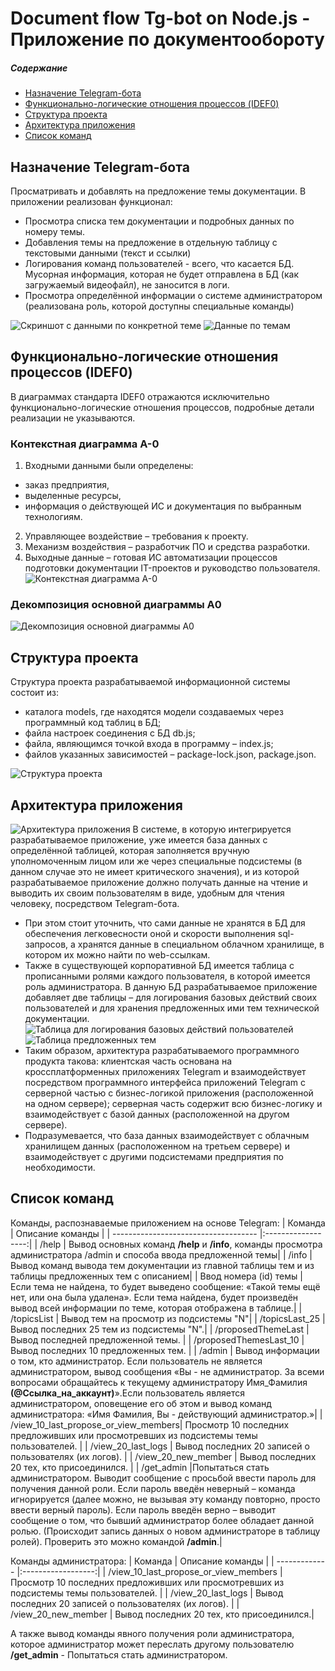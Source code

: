 # Document flow Tg-bot on Node.js - Приложение по документообороту

##### Содержание  
* [Назначение Telegram-бота](#appointment)  
* [Функционально-логические отношения процессов (IDEF0)](#functional_logical_relations_of_processes)  
* [Структура проекта](#project_structure)
* [Архитектура приложения](#architecture)
* [Список команд](#command_list)


<a name="appointment"><h2>Назначение Telegram-бота</h2></a>
Просматривать и добавлять на предложение темы документации. 
В приложении реализован функционал:
* Просмотра списка тем документации и подробных данных по номеру темы.
* Добавления темы на предложение в отдельную таблицу с текстовыми данными (текст и ссылки)
* Логирования команд пользователей - всего, что касается БД. Мусорная информация, которая не будет отправлена в БД (как загружаемый видеофайл), не заносится в логи.
* Просмотра определённой информации о системе администратором (реализована роль, которой доступны специальные команды)

![Скриншот с данными по конкретной теме](https://user-images.githubusercontent.com/71845085/183038455-6e6a67b9-f016-4247-8d3d-2bd4bf612b5c.png)
![Данные по темам](https://user-images.githubusercontent.com/71845085/183040768-d56ffa21-ac38-40b0-b98f-9fa173c683f2.png)

<a name="functional_logical_relations_of_processes"><h2>Функционально-логические отношения процессов (IDEF0)</h2></a>
В диаграммах стандарта IDEF0 отражаются исключительно функционально-логические отношения процессов, подробные детали реализации не указываются.

### Контекстная диаграмма А-0
1. Входными данными были определены: 
* заказ предприятия, 
* выделенные ресурсы, 
* информация о действующей ИС и документация по выбранным технологиям. 
2. Управляющее воздействие – требования к проекту. 
3. Механизм воздействия – разработчик ПО и средства разработки. 
4. Выходные данные – готовая ИС автоматизации процессов подготовки документации IT-проектов и руководство пользователя.
![Контекстная диаграмма А-0](https://user-images.githubusercontent.com/71845085/183040941-4fa776e7-a5c0-420c-87af-ae98a7d22cb2.jpg)
### Декомпозиция основной диаграммы А0
![Декомпозиция основной диаграммы А0](https://user-images.githubusercontent.com/71845085/183041024-2c57be0a-acda-4b4c-b3b9-d55e221772f1.png)

<a name="project_structure"><h2>Структура проекта</h2></a>
Структура проекта разрабатываемой информационной системы состоит из:
* каталога models, где находятся модели создаваемых через программный код таблиц в БД;
* файла настроек соединения с БД db.js;
* файла, являющимся точкой входа в программу – index.js;
* файлов указанных зависимостей – package-lock.json, package.json.

![Структура проекта](https://user-images.githubusercontent.com/71845085/183080530-f82a8ec0-58b7-4195-9967-67385fa7071f.png)

<a name="architecture"><h2>Архитектура приложения</h2></a>
![Архитектура приложения](https://user-images.githubusercontent.com/71845085/183041335-34d0e07a-75bb-4c71-84d8-8e514d9f623b.png)
В системе, в которую интегрируется разрабатываемое приложение, уже имеется база данных с определённой таблицей, которая заполняется вручную уполномоченным лицом или же через специальные подсистемы (в данном случае это не имеет критического значения), и из которой разрабатываемое приложение должно получать данные на чтение и выводить их своим пользователям в виде, удобным для чтения человеку, посредством Telegram-бота. 
* При этом стоит уточнить, что сами данные не хранятся в БД для обеспечения легковесности оной и скорости выполнения sql-запросов, а хранятся данные в специальном облачном хранилище, в котором их можно найти по web-ссылкам.
* Также в существующей корпоративной БД имеется таблица с прописанными ролями каждого пользователя, в которой имеется роль администратора. В данную БД разрабатываемое приложение добавляет две таблицы – для логирования базовых действий своих пользователей и для хранения предложенных ими тем технической документации.
![Таблица для логирования базовых действий пользователей](https://user-images.githubusercontent.com/71845085/183077437-044722fd-b03b-4888-9ef5-5ee67c307683.png)
![Таблица предложенных тем](https://user-images.githubusercontent.com/71845085/183077840-0282f1a2-d557-4a55-8468-d53dabaeb396.png)
* Таким образом, архитектура разрабатываемого программного продукта такова: клиентская часть основана на кроссплатформенных приложениях Telegram и взаимодействует посредством программного интерфейса приложений Telegram с серверной частью с бизнес-логикой приложения (расположенной на одном сервере); серверная часть содержит всю бизнес-логику и взаимодействует с базой данных (расположенной на другом сервере).
* Подразумевается, что база данных взаимодействует с облачным хранилищем данных (расположенном на третьем сервере) и взаимодействует с другими подсистемами предприятия по необходимости.

<a name="command_list"><h2>Список команд</h2></a>
Команды, распознаваемые приложением на основе Telegram:
| Команда                              | Описание команды   |
| ------------------------------------ |:------------------:|
| /help                                | Вывод основных команд **/help** и **/info**, команды просмотра администратора /admin и способа ввода предложенной темы|
| /info                                | Вывод команд вывода тем документации из главной таблицы тем и из таблицы предложенных тем с описанием|
| Ввод номера (id) темы                | Если тема не найдена, то будет выведено сообщение: «Такой темы ещё нет, или она была удалена». Если тема найдена, будет произведён вывод всей информации по теме, которая отображена в таблице.|
| /topicsList                          | Вывод тем на просмотр из подсистемы "N"|
| /topicsLast_25                       | Вывод последних 25 тем из подсистемы "N".|
| /proposedThemeLast                   |     Вывод последней предложенной темы.            |
| /proposedThemesLast_10               | Вывод последних 10 предложенных тем.            |
| /admin                               | Вывод информации о том, кто администратор. Если пользователь не является администратором, вывод сообщения «Вы - не администратор. За всеми вопросами обращайтесь к текущему администратору Имя_Фамилия **(@Ссылка_на_аккаунт)**».Если пользователь является администратором, оповещение его об этом и вывод команд администратора: «Имя Фамилия, Вы - действующий администратор.»|
| /view_10_last_propose_or_view_members| Просмотр 10 последних предложивших или просмотревших из подсистемы темы пользователей.            |
| /view_20_last_logs                   | Вывод последних 20 записей о пользователях (их логов).            |
| /view_20_new_member                  | Вывод последних 20 тех, кто присоединился.            |
| /get_admin                           |Попытаться стать администратором. Выводит сообщение с просьбой ввести пароль для получения данной роли. Если пароль введён неверный – команда игнорируется (далее можно, не вызывая эту команду повторно, просто ввести верный пароль). Если пароль введён верно – выводит сообщение о том, что бывший администратор более обладает данной ролью. (Происходит запись данных о новом администраторе в таблицу ролей). Проверить это можно командой **/admin**.|

Команды администратора:
| Команда       | Описание команды   |
| ------------- |:------------------:|
| /view_10_last_propose_or_view_members      | Просмотр 10 последних предложивших или просмотревших из подсистемы темы пользователей.             |
| /view_20_last_logs       | Вывод последних 20 записей о пользователях (их логов).             |
| /view_20_new_member       | Вывод последних 20 тех, кто присоединился.|

 А также вывод команды явного получения роли администратора, которое администратор может переслать другому пользователю **/get_admin** - Попытаться стать администратором. 
